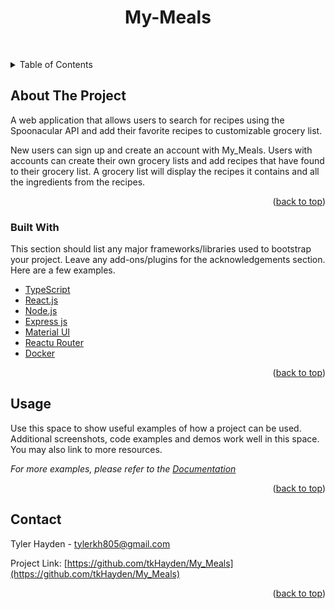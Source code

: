 <div id="top"></div>



  <h1 align="center">My-Meals</h1>

  <p align="center">
    <br />
</div>



<!-- TABLE OF CONTENTS -->
<details>
  <summary>Table of Contents</summary>
  <ol>
    <li>
      <a href="#about-the-project">About The Project</a>
      <ul>
        <li><a href="#built-with">Built With</a></li>
      </ul>
    </li>
    <li><a href="#usage">Usage</a></li>
    <li><a href="#contact">Contact</a></li>
  </ol>
</details>



<!-- ABOUT THE PROJECT -->
## About The Project


A web application that allows users to search for recipes using the Spoonacular API and add their favorite recipes to customizable grocery list.

New users can sign up and create an account with My_Meals. Users with accounts can create their own grocery lists and add recipes that have found to their
grocery list. A grocery list will display the recipes it contains and all the ingredients from the recipes.

<p align="right">(<a href="#top">back to top</a>)</p>



### Built With

This section should list any major frameworks/libraries used to bootstrap your project. Leave any add-ons/plugins for the acknowledgements section. Here are a few examples.

* [TypeScript](https://www.typescriptlang.org/)
* [React.js](https://reactjs.org/)
* [Node.js](https://nodejs.org/en/)
* [Express js](https://expressjs.com/)
* [Material UI](https://mui.com/)
* [Reactu Router](https://reactrouter.com/)
* [Docker](https://www.docker.com/)

<p align="right">(<a href="#top">back to top</a>)</p>





<!-- USAGE EXAMPLES -->
## Usage

Use this space to show useful examples of how a project can be used. Additional screenshots, code examples and demos work well in this space. You may also link to more resources.

_For more examples, please refer to the [Documentation](https://example.com)_

<p align="right">(<a href="#top">back to top</a>)</p>



<!-- CONTACT -->
## Contact

Tyler Hayden - tylerkh805@gmail.com

Project Link: [https://github.com/tkHayden/My_Meals](https://github.com/tkHayden/My_Meals)

<p align="right">(<a href="#top">back to top</a>)</p>



